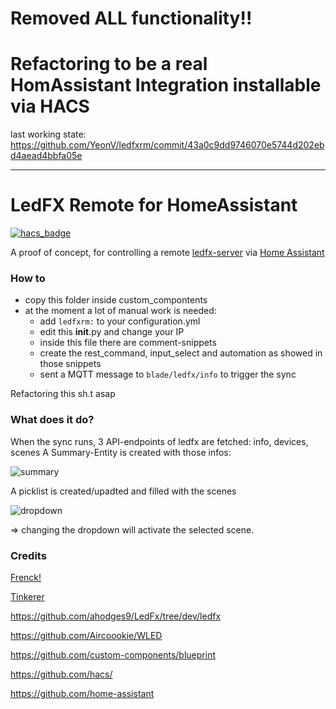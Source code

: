 # Removed ALL functionality!!
# Refactoring to be a real HomAssistant Integration installable via HACS
last working state: https://github.com/YeonV/ledfxrm/commit/43a0c9dd9746070e5744d202ebd4aead4bbfa05e

---

# LedFX Remote for HomeAssistant

[![hacs_badge](https://img.shields.io/badge/HACS-Custom-orange.svg)](https://github.com/custom-components/hacs)


A proof of concept, for controlling a remote [ledfx-server](https://github.com/ahodges9/LedFx) via [Home Assistant](https://github.com/home-assistant)

### How to

- copy this folder inside custom_compontents
- at the moment a lot of manual work is needed:
  - add `ledfxrm:` to your configuration.yml
  - edit this __init__.py and change your IP
  - inside this file there are comment-snippets
  - create the rest_command, input_select and automation as showed in those snippets
  - sent a MQTT message to `blade/ledfx/info` to trigger the sync  
  
Refactoring this sh.t asap

### What does it do?

When the sync runs, 3 API-endpoints of ledfx are fetched: info, devices, scenes
A Summary-Entity is created with those infos:

![summary](https://user-images.githubusercontent.com/28861537/98367840-9c726e80-2036-11eb-9121-6b8aaddbbdfd.png)

A picklist is created/upadted and filled with the scenes

![dropdown](https://user-images.githubusercontent.com/28861537/98367833-98465100-2036-11eb-8a6b-ad538dd31960.png)

=> changing the dropdown will activate the selected scene.

### Credits

[Frenck!](https://github.com/frenck)

[Tinkerer](https://github.com/DubhAd/)

https://github.com/ahodges9/LedFx/tree/dev/ledfx

https://github.com/Aircoookie/WLED

https://github.com/custom-components/blueprint

https://github.com/hacs/

https://github.com/home-assistant
